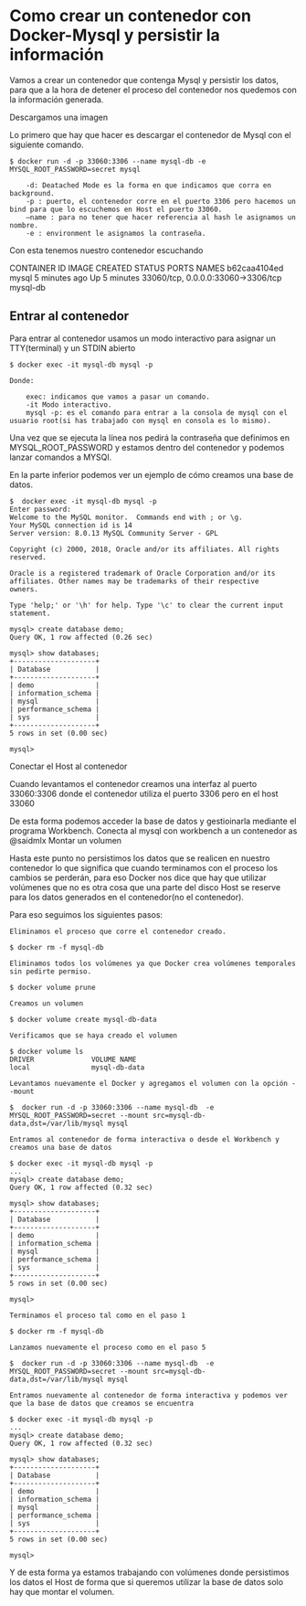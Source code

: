 
# Como crear un contenedor con Docker-Mysql y persistir la información

Vamos a crear un contenedor que contenga Mysql y persistir los datos, para que a la hora de detener el proceso del contenedor nos quedemos con la información generada.


Descargamos una imagen

Lo primero que hay que hacer es descargar el contenedor de Mysql con el siguiente comando.
```
$ docker run -d -p 33060:3306 --name mysql-db -e MYSQL_ROOT_PASSWORD=secret mysql

    -d: Deatached Mode es la forma en que indicamos que corra en background.
    -p : puerto, el contenedor corre en el puerto 3306 pero hacemos un bind para que lo escuchemos en Host el puerto 33060.
    –name : para no tener que hacer referencia al hash le asignamos un nombre.
    -e : environment le asignamos la contraseña.
```
Con esta tenemos nuestro contenedor escuchando

CONTAINER ID        IMAGE               CREATED             STATUS              PORTS                                NAMES
b62caa4104ed        mysql               5 minutes ago       Up 5 minutes        33060/tcp, 0.0.0.0:33060->3306/tcp   mysql-db

## Entrar al contenedor

Para entrar al contenedor usamos un modo interactivo para asignar un TTY(terminal) y un STDIN abierto
```
$ docker exec -it mysql-db mysql -p

Donde:

    exec: indicamos que vamos a pasar un comando.
    -it Modo interactivo.
    mysql -p: es el comando para entrar a la consola de mysql con el usuario root(si has trabajado con mysql en consola es lo mismo).
```
Una vez que se ejecuta la línea nos pedirá la contraseña que definimos en MYSQL_ROOT_PASSWORD y estamos dentro del contenedor y podemos lanzar comandos a MYSQl.

En la parte inferior podemos ver un ejemplo de cómo creamos una base de datos.
```
$  docker exec -it mysql-db mysql -p
Enter password:
Welcome to the MySQL monitor.  Commands end with ; or \g.
Your MySQL connection id is 14
Server version: 8.0.13 MySQL Community Server - GPL

Copyright (c) 2000, 2018, Oracle and/or its affiliates. All rights reserved.

Oracle is a registered trademark of Oracle Corporation and/or its
affiliates. Other names may be trademarks of their respective
owners.

Type 'help;' or '\h' for help. Type '\c' to clear the current input statement.

mysql> create database demo;
Query OK, 1 row affected (0.26 sec)

mysql> show databases;
+--------------------+
| Database           |
+--------------------+
| demo               |
| information_schema |
| mysql              |
| performance_schema |
| sys                |
+--------------------+
5 rows in set (0.00 sec)

mysql>
```

Conectar el Host al contenedor

Cuando levantamos el contenedor creamos una interfaz al puerto 33060:3306 donde el contenedor utiliza el puerto 3306 pero en el host 33060

De esta forma podemos acceder  la base de datos y gestioinarla mediante el programa Workbench.
Conecta al  mysql con  workbench a un contenedor as @saidmlx
Montar un volumen

Hasta este punto no persistimos los datos que se realicen en nuestro contenedor lo que significa que cuando terminamos con el proceso los cambios se perderán, para eso Docker nos dice que hay que utilizar volúmenes que no es otra cosa que una parte del disco Host se reserve para los datos generados en el contenedor(no el contenedor).

Para eso seguimos los siguientes pasos:

    Eliminamos el proceso que corre el contenedor creado.
    
    $ docker rm -f mysql-db
    
    Eliminamos todos los volúmenes ya que Docker crea volúmenes temporales sin pedirte permiso.
    
    $ docker volume prune
    
    Creamos un volumen
    
    $ docker volume create mysql-db-data
    
    Verificamos que se haya creado el volumen
    
    $ docker volume ls
    DRIVER              VOLUME NAME
    local               mysql-db-data
    
    Levantamos nuevamente el Docker y agregamos el volumen con la opción --mount
    
    $  docker run -d -p 33060:3306 --name mysql-db  -e MYSQL_ROOT_PASSWORD=secret --mount src=mysql-db-data,dst=/var/lib/mysql mysql
    
    Entramos al contenedor de forma interactiva o desde el Workbench y creamos una base de datos
    
    $ docker exec -it mysql-db mysql -p
    ...
    mysql> create database demo;         
    Query OK, 1 row affected (0.32 sec)  
                                        
    mysql> show databases;               
    +--------------------+               
    | Database           |               
    +--------------------+               
    | demo               |               
    | information_schema |               
    | mysql              |               
    | performance_schema |               
    | sys                |               
    +--------------------+               
    5 rows in set (0.00 sec)             
                                        
    mysql>                          
    
    Terminamos el proceso tal como en el paso 1
    
    $ docker rm -f mysql-db
    
    Lanzamos nuevamente el proceso como en el paso 5
    
    $  docker run -d -p 33060:3306 --name mysql-db  -e MYSQL_ROOT_PASSWORD=secret --mount src=mysql-db-data,dst=/var/lib/mysql mysql
    
    Entramos nuevamente al contenedor de forma interactiva y podemos ver que la base de datos que creamos se encuentra
    
    $ docker exec -it mysql-db mysql -p
    ...
    mysql> create database demo;         
    Query OK, 1 row affected (0.32 sec)  
                                        
    mysql> show databases;               
    +--------------------+               
    | Database           |               
    +--------------------+               
    | demo               |               
    | information_schema |               
    | mysql              |               
    | performance_schema |               
    | sys                |               
    +--------------------+               
    5 rows in set (0.00 sec)             
                                        
    mysql>                          

Y de esta forma ya estamos trabajando con volúmenes donde persistimos los datos el Host de forma que si queremos utilizar la base de datos solo hay que montar el volumen.